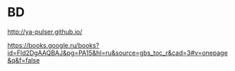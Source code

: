 # BD

http://ya-pulser.github.io/

https://books.google.ru/books?id=Fld2DgAAQBAJ&pg=PA15&hl=ru&source=gbs_toc_r&cad=3#v=onepage&q&f=false

